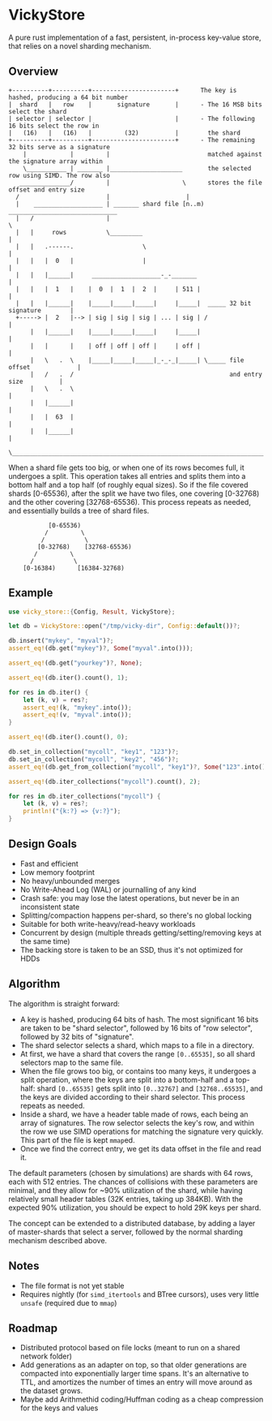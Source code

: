 # VickyStore
A pure rust implementation of a fast, persistent, in-process key-value store, that relies on a novel sharding 
mechanism. 

## Overview
```
+----------+----------+-----------------------+      The key is hashed, producing a 64 bit number
|  shard   |   row    |       signature       |      - The 16 MSB bits select the shard 
| selector | selector |                       |      - The following 16 bits select the row in 
|   (16)   |   (16)   |         (32)          |        the shard
+----------+----------+-----------------------+      - The remaining 32 bits serve as a signature    
    |            |         |                           matched against the signature array within
    \___________ | _______ |____________________       the selected row using SIMD. The row also
   ______________/         |                    \      stores the file offset and entry size
  /                        |                     |
  |    ___________________ | _______ shard file [n..m) ______________________________
  |   /                    |                                                         \
  |   |     rows           \_________                                                |
  |   |   .------.                   \                                               |
  |   |   |  0   |                   |                                               |
  |   |   |______|     ___________________-_-_______                                 |
  |   |   |  1   |    |  0  |  1  |  2  |     | 511 |                                |
  |   |   |______|    |_____|_____|_____|     |_____|  _____ 32 bit signature        |
  +-----> |  2   |--> | sig | sig | sig | ... | sig | /                              |
      |   |______|    |_____|_____|_____|     |_____|                                |
      |   |      |    | off | off | off |     | off |                                |
      |   \   .  \    |_____|_____|_____|_-_-_|_____| \_____ file offset             |
      |   /   .  /                                           and entry size          |
      |   \   .  \                                                                   |
      |   |______|                                                                   |
      |   |  63  |                                                                   |
      |   |______|                                                                   |
      \______________________________________________________________________________/
```


When a shard file gets too big, or when one of its rows becomes full, it undergoes a split.
This operation takes all entries and splits them into a bottom half and a top half (of roughly
equal sizes). So if the file covered shards [0-65536), after the split we have two files,
one covering [0-32768) and the other covering [32768-65536). This process repeats as needed,
and essentially builds a tree of shard files.

```
           [0-65536)
          /         \
         /           \
        [0-32768)    [32768-65536)
       /         \
      /           \
    [0-16384)      [16384-32768)  
```

## Example
```rust
use vicky_store::{Config, Result, VickyStore};

let db = VickyStore::open("/tmp/vicky-dir", Config::default())?;

db.insert("mykey", "myval")?;
assert_eq!(db.get("mykey")?, Some("myval".into()));

assert_eq!(db.get("yourkey")?, None);

assert_eq!(db.iter().count(), 1);

for res in db.iter() {
    let (k, v) = res?;
    assert_eq!(k, "mykey".into());
    assert_eq!(v, "myval".into());
}

assert_eq!(db.iter().count(), 0);

db.set_in_collection("mycoll", "key1", "123")?;
db.set_in_collection("mycoll", "key2", "456")?;
assert_eq!(db.get_from_collection("mycoll", "key1")?, Some("123".into()));

assert_eq!(db.iter_collections("mycoll").count(), 2);

for res in db.iter_collections("mycoll") {
    let (k, v) = res?;
    println!("{k:?} => {v:?}");
}
```

## Design Goals
* Fast and efficient
* Low memory footprint
* No heavy/unbounded merges
* No Write-Ahead Log (WAL) or journalling of any kind
* Crash safe: you may lose the latest operations, but never be in an inconsistent state
* Splitting/compaction happens per-shard, so there's no global locking
* Suitable for both write-heavy/read-heavy workloads
* Concurrent by design (multiple threads getting/setting/removing keys at the same time)
* The backing store is taken to be an SSD, thus it's not optimized for HDDs

## Algorithm
The algorithm is straight forward: 
* A key is hashed, producing 64 bits of hash. The most significant 16 bits are taken to be "shard selector", followed
  by 16 bits of "row selector", followed by 32 bits of "signature".
* The shard selector selects a shard, which maps to a file in a directory.
* At first, we have a shard that covers the range `[0..65535]`, so all shard selectors map to the same file.
* When the file grows too big, or contains too many keys, it undergoes a split operation, where the keys are 
  split into a bottom-half and a top-half: shard `[0..65535]` gets split into `[0..32767]` and `[32768..65535]`, and 
  the keys are divided according to their shard selector. This process repeats as needed.
* Inside a shard, we have a header table made of rows, each being an array of signatures. The row selector selects 
  the key's row, and within the row we use SIMD operations for matching the signature very quickly. This 
  part of the file is kept `mmap`ed.
* Once we find the correct entry, we get its data offset in the file and read it. 
  
The default parameters (chosen by simulations) are shards with 64 rows, each with 512 entries. The chances 
of collisions with these parameters are minimal, and they allow for ~90% utilization of the shard, while
having relatively small header tables (32K entries, taking up 384KB). With the expected 90% utilization, 
you should be expect to hold 29K keys per shard.

The concept can be extended to a distributed database, by adding a layer of master-shards that select a 
server, followed by the normal sharding mechanism described above.

## Notes
* The file format is not yet stable
* Requires nightly (for `simd_itertools` and BTree cursors), uses very little `unsafe` (required due to `mmap`)

## Roadmap
* Distributed protocol based on file locks (meant to run on a shared network folder)
* Add generations as an adapter on top, so that older generations are compacted into exponentially larger 
  time spans. It's an alternative to TTL, and amortizes the number of times an entry will move around as the 
  dataset grows.
* Maybe add Arithmethid coding/Huffman coding as a cheap compression for the keys and values